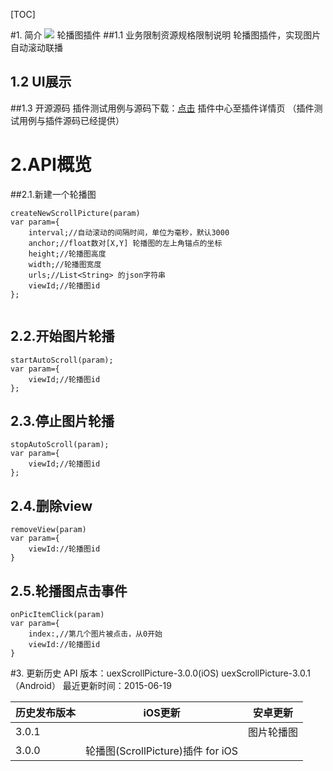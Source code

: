 ﻿[TOC]

#1. 简介 [![](http://appcan-download.oss-cn-beijing.aliyuncs.com/%E5%85%AC%E6%B5%8B%2Fgf.png)]()
轮播图插件
##1.1 业务限制资源规格限制说明
轮播图插件，实现图片自动滚动联播
## 1.2 UI展示
##1.3 开源源码
插件测试用例与源码下载：[点击](http://plugin.appcan.cn/details.html?id=433_index) 插件中心至插件详情页 （插件测试用例与插件源码已经提供） 

# 2.API概览
##2.1.新建一个轮播图


```
createNewScrollPicture(param)
var param={
	interval;//自动滚动的间隔时间，单位为毫秒，默认3000
	anchor;//float数对[X,Y] 轮播图的左上角锚点的坐标
	height;//轮播图高度
	width;//轮播图宽度
	urls;//List<String> 的json字符串
	viewId;//轮播图id
};


```

## 2.2.开始图片轮播

```
startAutoScroll(param);
var param={
	viewId;//轮播图id
};
```


## 2.3.停止图片轮播
```
stopAutoScroll(param);
var param={
	viewId;//轮播图id
};
```

## 2.4.删除view
```
removeView(param)
var param={
	viewId://轮播图id
}
```

## 2.5.轮播图点击事件

```
onPicItemClick(param)
var param={
	index:,//第几个图片被点击，从0开始
	viewId://轮播图id
}
```
#3. 更新历史
API 版本：uexScrollPicture-3.0.0(iOS) uexScrollPicture-3.0.1（Android）
 最近更新时间：2015-06-19


|  历史发布版本 | iOS更新  | 安卓更新  |
| ------------ | ------------ | ------------ |
| 3.0.1  | | 图片轮播图|
| 3.0.0  | 轮播图(ScrollPicture)插件 for iOS  | | |
